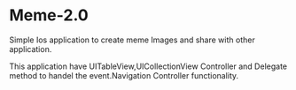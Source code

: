 # Meme-2.0
Simple Ios application to create meme Images and share with other application.

This application have UITableView,UICollectionView Controller and Delegate method to handel the event.Navigation Controller functionality.
